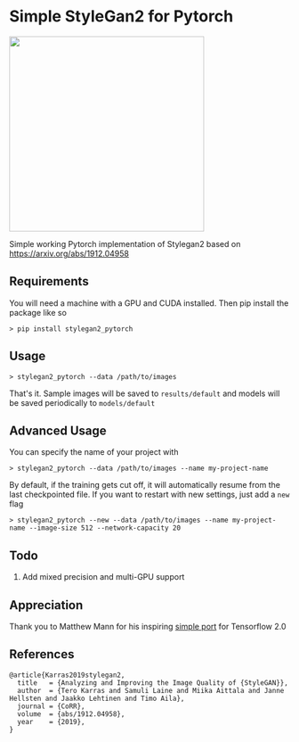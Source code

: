 # Simple StyleGan2 for Pytorch

<img src="https://raw.githubusercontent.com/lucidrains/stylegan2-pytorch/master/sample.jpg" width="350" height="350">

Simple working Pytorch implementation of Stylegan2 based on https://arxiv.org/abs/1912.04958

## Requirements

You will need a machine with a GPU and CUDA installed. Then pip install the package like so

```
> pip install stylegan2_pytorch
```

## Usage

```
> stylegan2_pytorch --data /path/to/images
```

That's it. Sample images will be saved to `results/default` and models will be saved periodically to `models/default`

## Advanced Usage

You can specify the name of your project with

```
> stylegan2_pytorch --data /path/to/images --name my-project-name
```

By default, if the training gets cut off, it will automatically resume from the last checkpointed file. If you want to restart with new settings, just add a `new` flag

```
> stylegan2_pytorch --new --data /path/to/images --name my-project-name --image-size 512 --network-capacity 20
```

## Todo

1. Add mixed precision and multi-GPU support

## Appreciation

Thank you to Matthew Mann for his inspiring [simple port](https://github.com/manicman1999/StyleGAN2-Tensorflow-2.0) for Tensorflow 2.0

## References

```
@article{Karras2019stylegan2,
  title   = {Analyzing and Improving the Image Quality of {StyleGAN}},
  author  = {Tero Karras and Samuli Laine and Miika Aittala and Janne Hellsten and Jaakko Lehtinen and Timo Aila},
  journal = {CoRR},
  volume  = {abs/1912.04958},
  year    = {2019},
}
```
